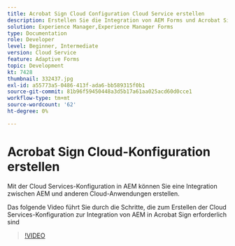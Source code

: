 ```yaml
---
title: Acrobat Sign Cloud Configuration Cloud Service erstellen
description: Erstellen Sie die Integration von AEM Forms und Acrobat Sign mithilfe der Cloud Services-Konfiguration.
solution: Experience Manager,Experience Manager Forms
type: Documentation
role: Developer
level: Beginner, Intermediate
version: Cloud Service
feature: Adaptive Forms
topic: Development
kt: 7428
thumbnail: 332437.jpg
exl-id: a55773a5-0486-413f-ada6-bb589315f0b1
source-git-commit: 81b96f59450448a3d5b17a61aa025acd60d0cce1
workflow-type: tm+mt
source-wordcount: '62'
ht-degree: 0%

---
```


# Acrobat Sign Cloud-Konfiguration erstellen

Mit der Cloud Services-Konfiguration in AEM können Sie eine Integration zwischen AEM und anderen Cloud-Anwendungen erstellen.

Das folgende Video führt Sie durch die Schritte, die zum Erstellen der Cloud Services-Konfiguration zur Integration von AEM in Acrobat Sign erforderlich sind

>[!VIDEO](https://video.tv.adobe.com/v/332437?quality=12&learn=on)
